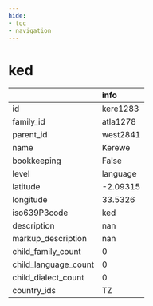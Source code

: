```yaml
---
hide:
- toc
- navigation
---
```

# ked
|                      | info     |
|:---------------------|:---------|
| id                   | kere1283 |
| family_id            | atla1278 |
| parent_id            | west2841 |
| name                 | Kerewe   |
| bookkeeping          | False    |
| level                | language |
| latitude             | -2.09315 |
| longitude            | 33.5326  |
| iso639P3code         | ked      |
| description          | nan      |
| markup_description   | nan      |
| child_family_count   | 0        |
| child_language_count | 0        |
| child_dialect_count  | 0        |
| country_ids          | TZ       |
